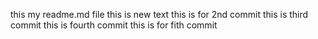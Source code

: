this my readme.md file
this is new text 
this is for 2nd commit
this is third commit 
this is fourth commit 
this is for fith commit